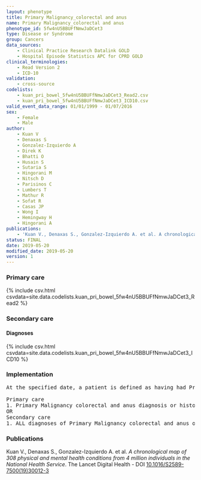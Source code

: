 ```yaml
---
layout: phenotype
title: Primary Malignancy_colorectal and anus
name: Primary Malignancy_colorectal and anus
phenotype_id: 5fw4nU5BBUFfNmwJaDCet3 
type: Disease or Syndrome
group: Cancers
data_sources: 
    - Clinical Practice Research Datalink GOLD
    - Hospital Episode Statistics APC for CPRD GOLD
clinical_terminologies: 
    - Read Version 2
    - ICD-10
validation: 
    - cross-source
codelists: 
    - kuan_pri_bowel_5fw4nU5BBUFfNmwJaDCet3_Read2.csv
    - kuan_pri_bowel_5fw4nU5BBUFfNmwJaDCet3_ICD10.csv
valid_event_data_range: 01/01/1999 - 01/07/2016
sex: 
    - Female
    - Male
author: 
    - Kuan V
    - Denaxas S
    - Gonzalez-Izquierdo A
    - Direk K
    - Bhatti O
    - Husain S
    - Sutaria S
    - Hingorani M
    - Nitsch D
    - Parisinos C
    - Lumbers T
    - Mathur R
    - Sofat R
    - Casas JP
    - Wong I
    - Hemingway H
    - Hingorani A
publications: 
    - 'Kuan V., Denaxas S., Gonzalez-Izquierdo A. et al. A chronological map of 308 physical and mental health conditions from 4 million individuals in the National Health Service. The Lancet Digital Health - DOI: 10.1016/S2589-7500(19)30012-3' 
status: FINAL
date: 2019-05-20
modified_date: 2019-05-20
version: 1
---
```

### Primary care 
{% include csv.html csvdata=site.data.codelists.kuan_pri_bowel_5fw4nU5BBUFfNmwJaDCet3_Read2 %}
### Secondary care 
#### Diagnoses 
{% include csv.html csvdata=site.data.codelists.kuan_pri_bowel_5fw4nU5BBUFfNmwJaDCet3_ICD10 %}
### Implementation 
<pre>At the specified date, a patient is defined as having had Primary Malignancy colorectal and anus IF they meet the criteria for any of the following on or before the specified date. The earliest date on which the individual meets any of the following criteria on or before the specified date is defined as the first event date:

Primary care
1. Primary Malignancy colorectal and anus diagnosis or history of diagnosis during a consultation 
OR
Secondary care
1. ALL diagnoses of Primary Malignancy colorectal and anus or history of diagnosis during a hospitalization</pre> 
 
### Publications 
Kuan V., Denaxas S., Gonzalez-Izquierdo A. et al. _A chronological map of 308 physical and mental health conditions from 4 million individuals in the National Health Service_. The Lancet Digital Health - DOI <a href='https://www.thelancet.com/journals/landig/article/PIIS2589-7500(19)30012-3/fulltext'>10.1016/S2589-7500(19)30012-3</a>